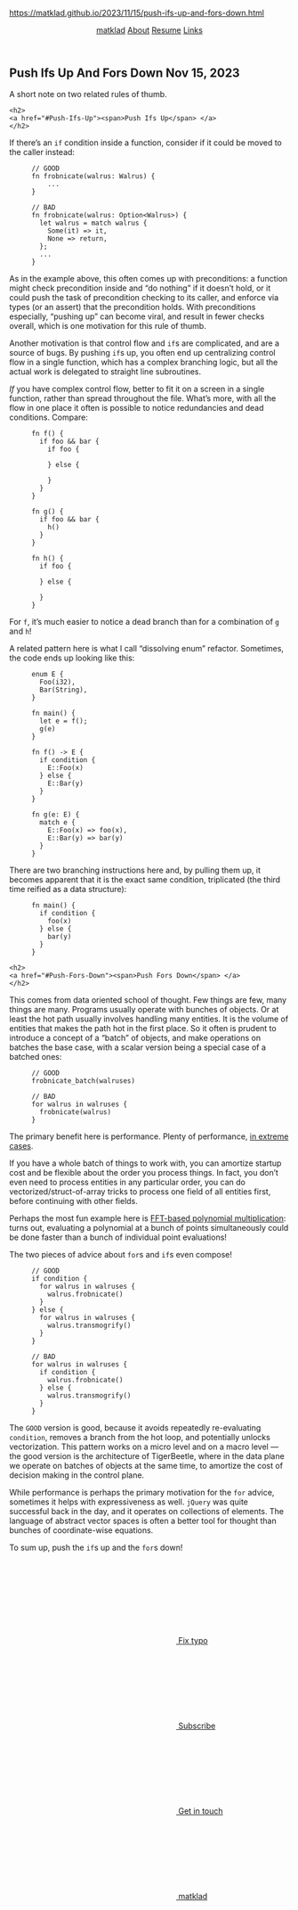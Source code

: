 https://matklad.github.io/2023/11/15/push-ifs-up-and-fors-down.html

<body>
  <header>
    <nav>
      <a class="title" href="/">matklad</a>
      <a href="/about.html">About</a>
      <a href="/resume.html">Resume</a>
      <a href="/links.html">Links</a>
    </nav>
  </header>

  <main>
  <article >

<h1><span>Push Ifs Up And Fors Down</span> <time datetime="2023-11-15">Nov 15, 2023</time></h1>
<p><span>A short note on two related rules of thumb.</span></p>
<section id="Push-Ifs-Up">

    <h2>
    <a href="#Push-Ifs-Up"><span>Push Ifs Up</span> </a>
    </h2>
<p><span>If there</span>&rsquo;<span>s an </span><code>if</code><span> condition inside a function, consider if it could be moved to the caller instead:</span></p>

<figure class="code-block">


<pre><code><span class="line"><span class="hl-comment">// GOOD</span></span>
<span class="line"><span class="hl-keyword">fn</span> <span class="hl-title function_">frobnicate</span>(walrus: Walrus) {</span>
<span class="line">    ...</span>
<span class="line">}</span>
<span class="line"></span>
<span class="line"><span class="hl-comment">// BAD</span></span>
<span class="line"><span class="hl-keyword">fn</span> <span class="hl-title function_">frobnicate</span>(walrus: <span class="hl-type">Option</span>&lt;Walrus&gt;) {</span>
<span class="line">  <span class="hl-keyword">let</span> <span class="hl-variable">walrus</span> = <span class="hl-keyword">match</span> walrus {</span>
<span class="line">    <span class="hl-title function_ invoke__">Some</span>(it) =&gt; it,</span>
<span class="line">    <span class="hl-literal">None</span> =&gt; <span class="hl-keyword">return</span>,</span>
<span class="line">  };</span>
<span class="line">  ...</span>
<span class="line">}</span></code></pre>

</figure>
<p><span>As in the example above, this often comes up with preconditions: a function might check precondition</span>
<span>inside and </span>&ldquo;<span>do nothing</span>&rdquo;<span> if it doesn</span>&rsquo;<span>t hold, or it could push the task of precondition checking to</span>
<span>its caller, and enforce via types (or an assert) that the precondition holds. With preconditions</span>
<span>especially, </span>&ldquo;<span>pushing up</span>&rdquo;<span> can become viral, and result in fewer checks overall, which is one</span>
<span>motivation for this rule of thumb.</span></p>
<p><span>Another motivation is that control flow and </span><code>if</code><span>s are complicated, and are  a source of bugs. By</span>
<span>pushing </span><code>if</code><span>s up, you often end up centralizing control flow in a single function, which has a</span>
<span>complex branching logic, but all the actual work is delegated to straight line subroutines.</span></p>
<p><em><span>If</span></em><span> you have complex control flow, better to fit it on a screen in a single function, rather than</span>
<span>spread throughout the file. What</span>&rsquo;<span>s more, with all the flow in one place it often is possible to</span>
<span>notice redundancies and dead conditions. Compare:</span></p>

<figure class="code-block">


<pre><code><span class="line"><span class="hl-keyword">fn</span> <span class="hl-title function_">f</span>() {</span>
<span class="line">  <span class="hl-keyword">if</span> foo &amp;&amp; bar {</span>
<span class="line">    <span class="hl-keyword">if</span> foo {</span>
<span class="line"></span>
<span class="line">    } <span class="hl-keyword">else</span> {</span>
<span class="line"></span>
<span class="line">    }</span>
<span class="line">  }</span>
<span class="line">}</span>
<span class="line"></span>
<span class="line"><span class="hl-keyword">fn</span> <span class="hl-title function_">g</span>() {</span>
<span class="line">  <span class="hl-keyword">if</span> foo &amp;&amp; bar {</span>
<span class="line">    <span class="hl-title function_ invoke__">h</span>()</span>
<span class="line">  }</span>
<span class="line">}</span>
<span class="line"></span>
<span class="line"><span class="hl-keyword">fn</span> <span class="hl-title function_">h</span>() {</span>
<span class="line">  <span class="hl-keyword">if</span> foo {</span>
<span class="line"></span>
<span class="line">  } <span class="hl-keyword">else</span> {</span>
<span class="line"></span>
<span class="line">  }</span>
<span class="line">}</span></code></pre>

</figure>
<p><span>For </span><code>f</code><span>, it</span>&rsquo;<span>s much easier to notice a dead branch than for a combination of </span><code>g</code><span> and </span><code>h</code><span>!</span></p>
<p><span>A related pattern here is what I call </span>&ldquo;<span>dissolving enum</span>&rdquo;<span> refactor. Sometimes, the code ends up</span>
<span>looking like this:</span></p>

<figure class="code-block">


<pre><code><span class="line"><span class="hl-keyword">enum</span> <span class="hl-title class_">E</span> {</span>
<span class="line">  <span class="hl-title function_ invoke__">Foo</span>(<span class="hl-type">i32</span>),</span>
<span class="line">  <span class="hl-title function_ invoke__">Bar</span>(<span class="hl-type">String</span>),</span>
<span class="line">}</span>
<span class="line"></span>
<span class="line"><span class="hl-keyword">fn</span> <span class="hl-title function_">main</span>() {</span>
<span class="line">  <span class="hl-keyword">let</span> <span class="hl-variable">e</span> = <span class="hl-title function_ invoke__">f</span>();</span>
<span class="line">  <span class="hl-title function_ invoke__">g</span>(e)</span>
<span class="line">}</span>
<span class="line"></span>
<span class="line"><span class="hl-keyword">fn</span> <span class="hl-title function_">f</span>() <span class="hl-punctuation">-&gt;</span> E {</span>
<span class="line">  <span class="hl-keyword">if</span> condition {</span>
<span class="line">    E::<span class="hl-title function_ invoke__">Foo</span>(x)</span>
<span class="line">  } <span class="hl-keyword">else</span> {</span>
<span class="line">    E::<span class="hl-title function_ invoke__">Bar</span>(y)</span>
<span class="line">  }</span>
<span class="line">}</span>
<span class="line"></span>
<span class="line"><span class="hl-keyword">fn</span> <span class="hl-title function_">g</span>(e: E) {</span>
<span class="line">  <span class="hl-keyword">match</span> e {</span>
<span class="line">    E::<span class="hl-title function_ invoke__">Foo</span>(x) =&gt; <span class="hl-title function_ invoke__">foo</span>(x),</span>
<span class="line">    E::<span class="hl-title function_ invoke__">Bar</span>(y) =&gt; <span class="hl-title function_ invoke__">bar</span>(y)</span>
<span class="line">  }</span>
<span class="line">}</span></code></pre>

</figure>
<p><span>There are two branching instructions here and, by pulling them up, it becomes apparent that it is</span>
<span>the exact same condition, triplicated (the third time reified as a data structure):</span></p>

<figure class="code-block">


<pre><code><span class="line"><span class="hl-keyword">fn</span> <span class="hl-title function_">main</span>() {</span>
<span class="line">  <span class="hl-keyword">if</span> condition {</span>
<span class="line">    <span class="hl-title function_ invoke__">foo</span>(x)</span>
<span class="line">  } <span class="hl-keyword">else</span> {</span>
<span class="line">    <span class="hl-title function_ invoke__">bar</span>(y)</span>
<span class="line">  }</span>
<span class="line">}</span></code></pre>

</figure>
</section>
<section id="Push-Fors-Down">

    <h2>
    <a href="#Push-Fors-Down"><span>Push Fors Down</span> </a>
    </h2>
<p><span>This comes from data oriented school of thought. Few things are few, many things are many. Programs</span>
<span>usually operate with bunches of objects. Or at least the hot path usually involves handling many</span>
<span>entities. It is the volume of entities that makes the path hot in the first place. So it often is</span>
<span>prudent to introduce a concept of a </span>&ldquo;<span>batch</span>&rdquo;<span> of objects, and make operations on batches the base</span>
<span>case, with a scalar version being a special case of a batched ones:</span></p>

<figure class="code-block">


<pre><code><span class="line"><span class="hl-comment">// GOOD</span></span>
<span class="line"><span class="hl-title function_ invoke__">frobnicate_batch</span>(walruses)</span>
<span class="line"></span>
<span class="line"><span class="hl-comment">// BAD</span></span>
<span class="line"><span class="hl-keyword">for</span> <span class="hl-variable">walrus</span> <span class="hl-keyword">in</span> walruses {</span>
<span class="line">  <span class="hl-title function_ invoke__">frobnicate</span>(walrus)</span>
<span class="line">}</span></code></pre>

</figure>
<p><span>The primary benefit here is performance. Plenty of performance, </span><a href="http://venge.net/graydon/talks/VectorizedInterpretersTalk-2023-05-12.pdf"><span>in extreme</span>
<span>cases</span></a><span>.</span></p>
<p><span>If you have a whole batch of things to work with, you can amortize startup cost and be flexible</span>
<span>about the order you process things. In fact, you don</span>&rsquo;<span>t even need to process entities in any</span>
<span>particular order, you can do vectorized/struct-of-array tricks to process one field of all entities</span>
<span>first, before continuing with other fields.</span></p>
<p><span>Perhaps the most fun example here is </span><a href="https://en.wikipedia.org/wiki/Sch%C3%B6nhage%E2%80%93Strassen_algorithm"><span>FFT-based polynomial</span>
<span>multiplication</span></a><span>: turns out,</span>
<span>evaluating a polynomial at a bunch of points simultaneously could be done faster than a bunch of</span>
<span>individual point evaluations!</span></p>
<p><span>The two pieces of advice about </span><code>for</code><span>s and </span><code>if</code><span>s even compose!</span></p>

<figure class="code-block">


<pre><code><span class="line"><span class="hl-comment">// GOOD</span></span>
<span class="line"><span class="hl-keyword">if</span> condition {</span>
<span class="line">  <span class="hl-keyword">for</span> <span class="hl-variable">walrus</span> <span class="hl-keyword">in</span> walruses {</span>
<span class="line">    walrus.<span class="hl-title function_ invoke__">frobnicate</span>()</span>
<span class="line">  }</span>
<span class="line">} <span class="hl-keyword">else</span> {</span>
<span class="line">  <span class="hl-keyword">for</span> <span class="hl-variable">walrus</span> <span class="hl-keyword">in</span> walruses {</span>
<span class="line">    walrus.<span class="hl-title function_ invoke__">transmogrify</span>()</span>
<span class="line">  }</span>
<span class="line">}</span>
<span class="line"></span>
<span class="line"><span class="hl-comment">// BAD</span></span>
<span class="line"><span class="hl-keyword">for</span> <span class="hl-variable">walrus</span> <span class="hl-keyword">in</span> walruses {</span>
<span class="line">  <span class="hl-keyword">if</span> condition {</span>
<span class="line">    walrus.<span class="hl-title function_ invoke__">frobnicate</span>()</span>
<span class="line">  } <span class="hl-keyword">else</span> {</span>
<span class="line">    walrus.<span class="hl-title function_ invoke__">transmogrify</span>()</span>
<span class="line">  }</span>
<span class="line">}</span></code></pre>

</figure>
<p><span>The </span><code>GOOD</code><span> version is good, because it avoids repeatedly re-evaluating </span><code>condition</code><span>, removes a branch</span>
<span>from the hot loop, and potentially unlocks vectorization. This pattern works on a micro level and on</span>
<span>a macro level </span>&mdash;<span> the good version is the architecture of TigerBeetle, where in the data plane we</span>
<span>operate on batches of objects at the same time, to amortize the cost of decision making in the</span>
<span>control plane.</span></p>
<p><span>While performance is perhaps the primary motivation for the </span><code>for</code><span> advice, sometimes it helps with</span>
<span>expressiveness as well. </span><code>jQuery</code><span> was quite successful back in the day, and it operates on</span>
<span>collections of elements. The language of abstract vector spaces is often a better tool for thought</span>
<span>than bunches of coordinate-wise equations.</span></p>
<p><span>To sum up, push the </span><code>if</code><span>s up and the </span><code>for</code><span>s down!</span></p>
</section>
</article>
  </main>

  <footer>
    <p>
      <a href="https://github.com/matklad/matklad.github.io/edit/master/content/posts/2023-11-15-push-ifs-up-and-fors-down.dj">
        <svg class="icon"><use href="/assets/icons.svg#edit"/></svg>
        Fix typo
      </a>
      <a href="/feed.xml">
        <svg class="icon"><use href="/assets/icons.svg#rss"/></svg>
        Subscribe
      </a>
      <a href="mailto:aleksey.kladov+blog@gmail.com">
        <svg class="icon"><use href="/assets/icons.svg#email"/></svg>
        Get in touch
      </a>
      <a href="https://github.com/matklad">
        <svg class="icon"><use href="/assets/icons.svg#github"/></svg>
        matklad
      </a>
    </p>
  </footer>
</body>
